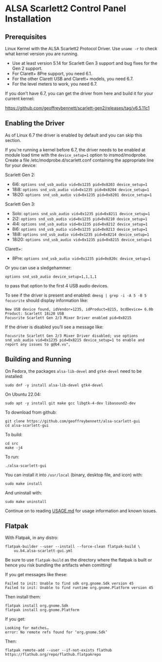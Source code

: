 # ALSA Scarlett2 Control Panel Installation

## Prerequisites

Linux Kernel with the ALSA Scarlett2 Protocol Driver. Use `uname -r`
to check what kernel version you are running.

- Use at least version 5.14 for Scarlett Gen 3 support and bug fixes
  for the Gen 2 support.
- For Clarett+ 8Pre support, you need 6.1.
- For the other Clarett USB and Clarett+ models, you need 6.7.
- For the level meters to work, you need 6.7.

If you don't have 6.7, you can get the driver from here and build it
for your current kernel:

https://github.com/geoffreybennett/scarlett-gen2/releases/tag/v6.5.11c1

## Enabling the Driver

As of Linux 6.7 the driver is enabled by default and you can skip this
section.

If you're running a kernel before 6.7, the driver needs to be enabled
at module load time with the `device_setup=1` option to
insmod/modprobe. Create a file /etc/modprobe.d/scarlett.conf
containing the appropriate line for your device:

Scarlett Gen 2:

- 6i6: `options snd_usb_audio vid=0x1235 pid=0x8203 device_setup=1`
- 18i8: `options snd_usb_audio vid=0x1235 pid=0x8204 device_setup=1`
- 18i20: `options snd_usb_audio vid=0x1235 pid=0x8201 device_setup=1`

Scarlett Gen 3:

- Solo: `options snd_usb_audio vid=0x1235 pid=0x8211 device_setup=1`
- 2i2: `options snd_usb_audio vid=0x1235 pid=0x8210 device_setup=1`
- 4i4: `options snd_usb_audio vid=0x1235 pid=0x8212 device_setup=1`
- 8i6: `options snd_usb_audio vid=0x1235 pid=0x8213 device_setup=1`
- 18i8: `options snd_usb_audio vid=0x1235 pid=0x8214 device_setup=1`
- 18i20: `options snd_usb_audio vid=0x1235 pid=0x8215 device_setup=1`

Clarett+:

- 8Pre: `options snd_usb_audio vid=0x1235 pid=0x820c device_setup=1`

Or you can use a sledgehammer:
```
options snd_usb_audio device_setup=1,1,1,1
```
to pass that option to the first 4 USB audio devices.

To see if the driver is present and enabled: `dmesg | grep -i -A 5 -B
5 focusrite` should display information like:

```
New USB device found, idVendor=1235, idProduct=8215, bcdDevice= 6.0b
Product: Scarlett 18i20 USB
Focusrite Scarlett Gen 2/3 Mixer Driver enabled pid=0x8215
```

If the driver is disabled you’ll see a message like:

```
Focusrite Scarlett Gen 2/3 Mixer Driver disabled; use options
snd_usb_audio vid=0x1235 pid=0x8215 device_setup=1 to enable and
report any issues to g@b4.vu",
```

## Building and Running

On Fedora, the packages `alsa-lib-devel` and `gtk4-devel` need to be
installed:

```
sudo dnf -y install alsa-lib-devel gtk4-devel
```

On Ubuntu 22.04:

```
sudo apt -y install git make gcc libgtk-4-dev libasound2-dev
```

To download from github:

```
git clone https://github.com/geoffreybennett/alsa-scarlett-gui
cd alsa-scarlett-gui
```

To build:

```
cd src
make -j4
```

To run:

```
./alsa-scarlett-gui
```

You can install it into `/usr/local` (binary, desktop file, and icon)
with:

```
sudo make install
```

And uninstall with:

```
sudo make uninstall
```

Continue on to reading [USAGE.md](USAGE.md) for usage information and
known issues.

## Flatpak

With Flatpak, in any distro:

```
flatpak-builder --user --install --force-clean flatpak-build \
    vu.b4.alsa-scarlett-gui.yml
```

Be sure to use `flatpak-build` as the directory where the flatpak is
built or hence you risk bundling the artifacts when comitting!

If you get messages like these:

```
Failed to init: Unable to find sdk org.gnome.Sdk version 45
Failed to init: Unable to find runtime org.gnome.Platform version 45
```

Then install them:

```
flatpak install org.gnome.Sdk
flatpak install org.gnome.Platform
```

If you get:

```
Looking for matches…
error: No remote refs found for ‘org.gnome.Sdk’
```

Then:

```
flatpak remote-add --user --if-not-exists flathub https://flathub.org/repo/flathub.flatpakrepo
```
